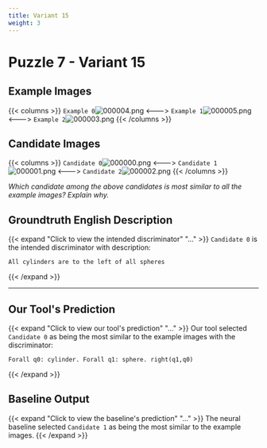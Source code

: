 ```yaml
---
title: Variant 15
weight: 3
---
```


# Puzzle 7 - Variant 15

## Example Images
{{< columns >}}
`Example 0`![000004.png](/clevr-variants/partition/fovariant-15/render/images/CLEVR_val_000004.png)
<--->
`Example 1`![000005.png](/clevr-variants/partition/fovariant-15/render/images/CLEVR_val_000005.png)
<--->
`Example 2`![000003.png](/clevr-variants/partition/fovariant-15/render/images/CLEVR_val_000003.png)
{{< /columns >}}

## Candidate Images
{{< columns >}}
`Candidate 0`![000000.png](/clevr-variants/partition/fovariant-15/render/images/CLEVR_val_000000.png)
<--->
`Candidate 1`![000001.png](/clevr-variants/partition/fovariant-15/render/images/CLEVR_val_000001.png)
<--->
`Candidate 2`![000002.png](/clevr-variants/partition/fovariant-15/render/images/CLEVR_val_000002.png)
{{< /columns >}}

*Which candidate among the above candidates is most similar to all the example images? Explain why.*

## Groundtruth English Description

{{< expand "Click to view the intended discriminator" "..." >}}
`Candidate 0` is the intended discriminator with description:
```plaintext 
All cylinders are to the left of all spheres
```
{{< /expand >}}

---



## Our Tool's Prediction

{{< expand "Click to view our tool's prediction" "..." >}}
Our tool selected `Candidate 0` as being the most similar to the example images with the discriminator:
```plaintext
Forall q0: cylinder. Forall q1: sphere. right(q1,q0)
```
{{< /expand >}}



## Baseline Output

{{< expand "Click to view the baseline's prediction" "..." >}}
The neural baseline selected `Candidate 1` as being the most similar to the example images.
{{< /expand >}}

